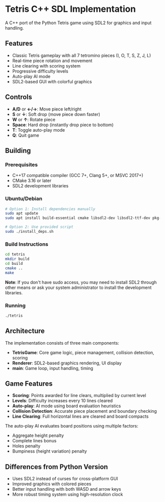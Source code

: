 # Tetris C++ SDL Implementation

A C++ port of the Python Tetris game using SDL2 for graphics and input handling.

## Features

- Classic Tetris gameplay with all 7 tetromino pieces (I, O, T, S, Z, J, L)
- Real-time piece rotation and movement
- Line clearing with scoring system
- Progressive difficulty levels
- Auto-play AI mode
- SDL2-based GUI with colorful graphics

## Controls

- **A/D** or **←/→**: Move piece left/right
- **S** or **↓**: Soft drop (move piece down faster)
- **W** or **↑**: Rotate piece
- **Space**: Hard drop (instantly drop piece to bottom)
- **T**: Toggle auto-play mode
- **Q**: Quit game

## Building

### Prerequisites

- C++17 compatible compiler (GCC 7+, Clang 5+, or MSVC 2017+)
- CMake 3.16 or later
- SDL2 development libraries

### Ubuntu/Debian

```bash
# Option 1: Install dependencies manually
sudo apt update
sudo apt install build-essential cmake libsdl2-dev libsdl2-ttf-dev pkg-config

# Option 2: Use provided script
sudo ./install_deps.sh
```

### Build Instructions

```bash
cd tetris
mkdir build
cd build
cmake ..
make
```

**Note**: If you don't have sudo access, you may need to install SDL2 through other means or ask your system administrator to install the development libraries.

### Running

```bash
./tetris
```

## Architecture

The implementation consists of three main components:

- **TetrisGame**: Core game logic, piece management, collision detection, scoring
- **Renderer**: SDL2-based graphics rendering, UI display
- **main**: Game loop, input handling, timing

## Game Features

- **Scoring**: Points awarded for line clears, multiplied by current level
- **Levels**: Difficulty increases every 10 lines cleared
- **Auto-play**: AI mode using board evaluation heuristics
- **Collision Detection**: Accurate piece placement and boundary checking
- **Line Clearing**: Full horizontal lines are cleared and board compacts

The auto-play AI evaluates board positions using multiple factors:
- Aggregate height penalty
- Complete lines bonus  
- Holes penalty
- Bumpiness (height variation) penalty

## Differences from Python Version

- Uses SDL2 instead of curses for cross-platform GUI
- Improved graphics with colored pieces
- Better input handling with both WASD and arrow keys
- More robust timing system using high-resolution clock